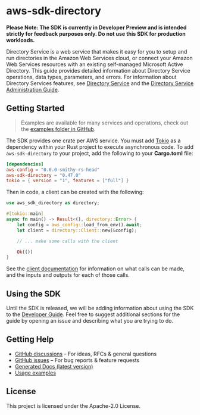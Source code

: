 # aws-sdk-directory

**Please Note: The SDK is currently in Developer Preview and is intended strictly for
feedback purposes only. Do not use this SDK for production workloads.**

Directory Service is a web service that makes it easy for you to setup and run directories in the Amazon Web Services cloud, or connect your Amazon Web Services resources with an existing self-managed Microsoft Active Directory. This guide provides detailed information about Directory Service operations, data types, parameters, and errors. For information about Directory Services features, see [Directory Service](https://aws.amazon.com/directoryservice/) and the [Directory Service Administration Guide](http://docs.aws.amazon.com/directoryservice/latest/admin-guide/what_is.html).

## Getting Started

> Examples are available for many services and operations, check out the
> [examples folder in GitHub](https://github.com/awslabs/aws-sdk-rust/tree/main/examples).

The SDK provides one crate per AWS service. You must add [Tokio](https://crates.io/crates/tokio)
as a dependency within your Rust project to execute asynchronous code. To add `aws-sdk-directory` to
your project, add the following to your **Cargo.toml** file:

```toml
[dependencies]
aws-config = "0.0.0-smithy-rs-head"
aws-sdk-directory = "0.47.0"
tokio = { version = "1", features = ["full"] }
```

Then in code, a client can be created with the following:

```rust
use aws_sdk_directory as directory;

#[tokio::main]
async fn main() -> Result<(), directory::Error> {
    let config = aws_config::load_from_env().await;
    let client = directory::Client::new(&config);

    // ... make some calls with the client

    Ok(())
}
```

See the [client documentation](https://docs.rs/aws-sdk-directory/latest/aws_sdk_directory/client/struct.Client.html)
for information on what calls can be made, and the inputs and outputs for each of those calls.

## Using the SDK

Until the SDK is released, we will be adding information about using the SDK to the
[Developer Guide](https://docs.aws.amazon.com/sdk-for-rust/latest/dg/welcome.html). Feel free to suggest
additional sections for the guide by opening an issue and describing what you are trying to do.

## Getting Help

* [GitHub discussions](https://github.com/awslabs/aws-sdk-rust/discussions) - For ideas, RFCs & general questions
* [GitHub issues](https://github.com/awslabs/aws-sdk-rust/issues/new/choose) – For bug reports & feature requests
* [Generated Docs (latest version)](https://awslabs.github.io/aws-sdk-rust/)
* [Usage examples](https://github.com/awslabs/aws-sdk-rust/tree/main/examples)

## License

This project is licensed under the Apache-2.0 License.

